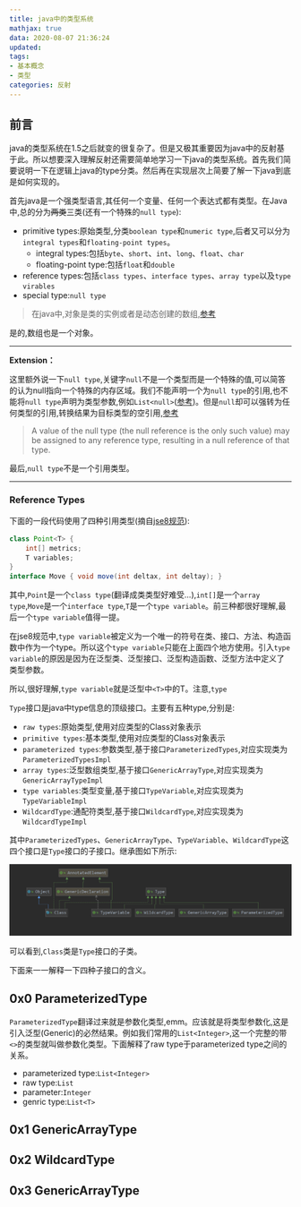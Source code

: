 ```yaml
---
title: java中的类型系统
mathjax: true
data: 2020-08-07 21:36:24
updated:
tags:
- 基本概念
- 类型
categories: 反射
---
```


## 前言

java的类型系统在1.5之后就变的很复杂了。但是又极其重要因为java中的反射基于此。所以想要深入理解反射还需要简单地学习一下java的类型系统。首先我们简要说明一下在逻辑上java的type分类。然后再在实现层次上简要了解一下java到底是如何实现的。

首先java是一个强类型语言,其任何一个变量、任何一个表达式都有类型。在Java中,总的分为~~两类~~三类(还有一个特殊的`null type`):

- primitive types:原始类型,分类`boolean type`和`numeric type`,后者又可以分为`integral types`和`floating-point types`。
  - integral types:包括`byte`、`short`、`int`、`long`、`float`、`char`
  - floating-point type:包括`float`和`double`
- reference types:包括`class types`、`interface types`、`array type`以及`type virables`
- special type:`null type`

>在java中,对象是类的实例或者是动态创建的数组,[参考](https://docs.oracle.com/javase/specs/jls/se8/html/jls-4.html#jls-4.3)

是的,数组也是一个对象。

---

**Extension：**

这里额外说一下`null type`,关键字`null`不是一个类型而是一个特殊的值,可以简答的认为null指向一个特殊的内存区域。我们不能声明一个为`null type`的引用,也不能将`null type`声明为类型参数,例如`List<null>`([参考](https://stackoverflow.com/questions/26632104/java-kinds-of-type-and-null-reference))。但是`null`却可以强转为任何类型的引用,转换结果为目标类型的空引用,[参考](https://docs.oracle.com/javase/specs/jls/se7/html/jls-5.html#jls-5.2)

>A value of the null type (the null reference is the only such value) may be assigned to any reference type, resulting in a null reference of that type.

最后,`null type`不是一个引用类型。

---

### Reference Types

下面的一段代码使用了四种引用类型(摘自[jse8规范](https://docs.oracle.com/javase/specs/jls/se8/html/jls-4.html#jls-4.3)):

``` java
class Point<T> {
    int[] metrics;
    T variables;
}
interface Move { void move(int deltax, int deltay); }
```

其中,`Point`是一个`class type`(翻译成类类型好难受...),`int[]`是一个`array type`,`Move`是一个`interface type`,`T`是一个`type variable`。前三种都很好理解,最后一个`type variable`值得一提。

在jse8规范中,`type variable`被定义为一个唯一的符号在类、接口、方法、构造函数中作为一个type。所以这个`type variable`只能在上面四个地方使用。引入`type variable`的原因是因为在泛型类、泛型接口、泛型构造函数、泛型方法中定义了类型参数。

所以,很好理解,`type variable`就是泛型中`<T>`中的T。注意,`type`



`Type`接口是java中type信息的顶级接口。主要有五种type,分别是:

- `raw types`:原始类型,使用对应类型的Class对象表示
- `primitive types`:基本类型,使用对应类型的Class对象表示
- `parameterized types`:参数类型,基于接口`ParameterizedTypes`,对应实现类为`ParameterizedTypesImpl`
- `array types`:泛型数组类型,基于接口`GenericArrayType`,对应实现类为`GenericArrayTypeImpl`
- `type variables`:类型变量,基于接口`TypeVariable`,对应实现类为`TypeVariableImpl`
- `WildcardType`:通配符类型,基于接口`WildcardType`,对应实现类为`WildcardTypeImpl`

其中`ParameterizedTypes`、`GenericArrayType`、`TypeVariable`、`WildcardType`这四个接口是`Type`接口的子接口。继承图如下所示:

![Type继承图](images/Type.png)

可以看到,`Class`类是`Type`接口的子类。

下面来一一解释一下四种子接口的含义。

## 0x0 ParameterizedType

`ParameterizedType`翻译过来就是参数化类型,emm。应该就是将类型参数化,这是引入泛型(Generic)的必然结果。例如我们常用的`List<Integer>`,这一个完整的带`<>`的类型就叫做参数化类型。下面解释了raw type于parameterized type之间的关系。
- parameterized type:`List<Integer>`
- raw type:`List`
- parameter:`Integer`
- genric type:`List<T>`

## 0x1 GenericArrayType



## 0x2 WildcardType


## 0x3 GenericArrayType
